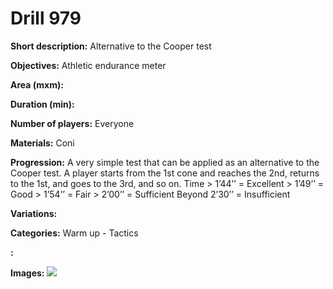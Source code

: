 # Drill 979

**Short description:**
Alternative to the Cooper test

**Objectives:**
Athletic endurance meter

**Area (mxm):**


**Duration (min):**


**Number of players:**
Everyone

**Materials:**
Coni

**Progression:**
A very simple test that can be applied as an alternative to the Cooper test. A player starts from the 1st cone and reaches the 2nd, returns to the 1st, and goes to the 3rd, and so on. Time > 1’44’’ = Excellent > 1’49’’ = Good > 1’54’’ = Fair > 2’00’’ = Sufficient Beyond 2’30’’ = Insufficient

**Variations:**


**Categories:**
Warm up - Tactics

**:**


**Images:**
![](https://www.coachingfutsal.com/\images\08fe242eb73f7e85345b9f3690365dcccf4d516885b54744d50626174775fe729601903eab287955ee04b4727376cec3c863e40d0ca13f75c1a89e29d94b8d05514985d98cd5b.jpg)

